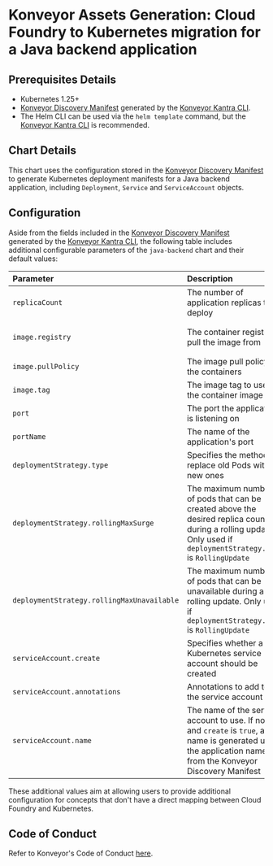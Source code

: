 # Konveyor Assets Generation: Cloud Foundry to Kubernetes migration for a Java backend application

## Prerequisites Details

- Kubernetes 1.25+
- [Konveyor Discovery Manifest](https://github.com/konveyor/enhancements/tree/master/enhancements/assets-generation/cloud-foundry-application-discovery#proposal-specification) generated by the [Konveyor Kantra CLI](https://github.com/konveyor/kantra).
- The Helm CLI can be used via the `helm template` command, but the [Konveyor Kantra CLI](https://github.com/konveyor/kantra) is recommended.

## Chart Details

This chart uses the configuration stored in the [Konveyor Discovery Manifest](https://github.com/konveyor/enhancements/tree/master/enhancements/assets-generation/cloud-foundry-application-discovery#proposal-specification) to generate Kubernetes deployment manifests for a Java backend application, including `Deployment`, `Service` and `ServiceAccount` objects.

## Configuration

Aside from the fields included in the [Konveyor Discovery Manifest](https://github.com/konveyor/enhancements/tree/master/enhancements/assets-generation/cloud-foundry-application-discovery#proposal-specification) generated by the [Konveyor Kantra CLI](https://github.com/konveyor/kantra), the following table includes additional configurable parameters of the `java-backend` chart and their default values:

| Parameter | Description | Default Value |
| :--- | :--- | :--- |
| `replicaCount` | The number of application replicas to deploy | `1` |
| `image.registry` | The container registry to pull the image from | `image-registry.openshift-image-registry.svc:5000` |
| `image.pullPolicy` | The image pull policy for the containers | `Always` |
| `image.tag` | The image tag to use for the container image | `latest` |
| `port` | The port the application is listening on | `8080` |
| `portName` | The name of the application's port | `8080-tcp` |
| `deploymentStrategy.type` | Specifies the method to replace old Pods with new ones | `RollingUpdate` |
| `deploymentStrategy.rollingMaxSurge` | The maximum number of pods that can be created above the desired replica count during a rolling update. Only used if `deploymentStrategy.type` is `RollingUpdate` | `25%` |
| `deploymentStrategy.rollingMaxUnavailable` | The maximum number of pods that can be unavailable during a rolling update. Only used if `deploymentStrategy.type` is `RollingUpdate` | `20%` |
| `serviceAccount.create` | Specifies whether a Kubernetes service account should be created | `true` |
| `serviceAccount.annotations` | Annotations to add to the service account | `{}` |
| `serviceAccount.name` | The name of the service account to use. If not set and `create` is `true`, a name is generated using the application name from the Konveyor Discovery Manifest | `""` |

These additional values aim at allowing users to provide additional configuration for concepts that don't have a direct mapping between Cloud Foundry and Kubernetes.

## Code of Conduct

Refer to Konveyor's Code of Conduct [here](https://github.com/konveyor/community/blob/main/CODE_OF_CONDUCT.md).
